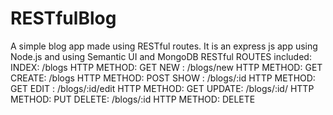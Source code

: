 # RESTfulBlog
A simple blog app made using RESTful routes. It is an express js app using Node.js and using Semantic UI and MongoDB RESTful ROUTES included: INDEX: /blogs HTTP METHOD: GET NEW : /blogs/new HTTP METHOD: GET CREATE: /blogs HTTP METHOD: POST SHOW : /blogs/:id HTTP METHOD: GET EDIT : /blogs/:id/edit HTTP METHOD: GET UPDATE: /blogs/:id/ HTTP METHOD: PUT DELETE: /blogs/:id HTTP METHOD: DELETE
